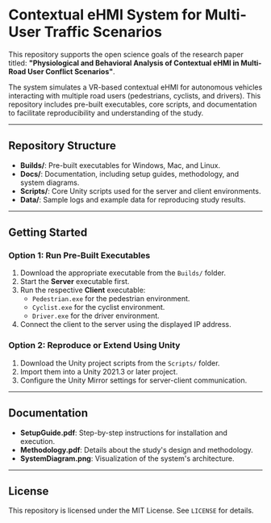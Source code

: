 # Contextual eHMI System for Multi-User Traffic Scenarios

This repository supports the open science goals of the research paper titled:
**"Physiological and Behavioral Analysis of Contextual eHMI in Multi-Road User Conflict Scenarios"**.

The system simulates a VR-based contextual eHMI for autonomous vehicles interacting with multiple road users (pedestrians, cyclists, and drivers). This repository includes pre-built executables, core scripts, and documentation to facilitate reproducibility and understanding of the study.

---

## Repository Structure
- **Builds/**: Pre-built executables for Windows, Mac, and Linux.
- **Docs/**: Documentation, including setup guides, methodology, and system diagrams.
- **Scripts/**: Core Unity scripts used for the server and client environments.
- **Data/**: Sample logs and example data for reproducing study results.

---

## Getting Started

### Option 1: Run Pre-Built Executables
1. Download the appropriate executable from the `Builds/` folder.
2. Start the **Server** executable first.
3. Run the respective **Client** executable:
   - `Pedestrian.exe` for the pedestrian environment.
   - `Cyclist.exe` for the cyclist environment.
   - `Driver.exe` for the driver environment.
4. Connect the client to the server using the displayed IP address.

### Option 2: Reproduce or Extend Using Unity
1. Download the Unity project scripts from the `Scripts/` folder.
2. Import them into a Unity 2021.3 or later project.
3. Configure the Unity Mirror settings for server-client communication.

---

## Documentation
- **SetupGuide.pdf**: Step-by-step instructions for installation and execution.
- **Methodology.pdf**: Details about the study's design and methodology.
- **SystemDiagram.png**: Visualization of the system's architecture.

---

## License
This repository is licensed under the MIT License. See `LICENSE` for details.
